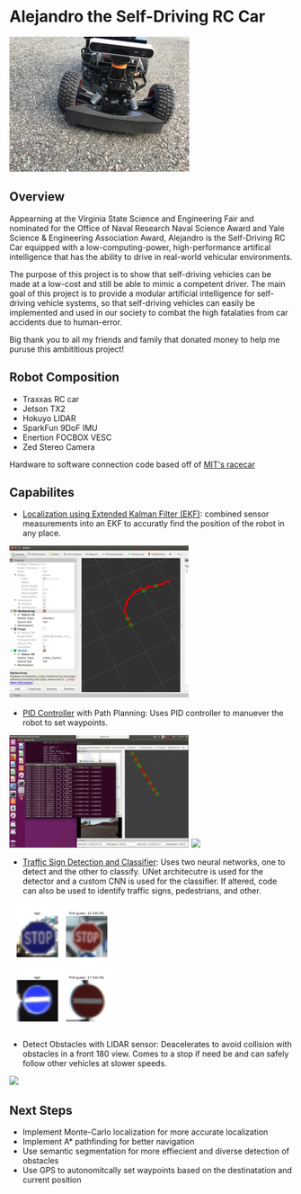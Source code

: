 # Alejandro the Self-Driving RC Car

![](images/Alejandro.jpg)

## Overview

Appearning at the Virginia State Science and Engineering Fair and nominated for the Office of Naval Research Naval Science Award and Yale Science & Engineering Association Award, Alejandro is the Self-Driving RC Car equipped with a low-computing-power, high-performance artifical intelligence that has the ability to drive in real-world vehicular environments. 

The purpose of this project is to show that self-driving vehicles can be made at a low-cost and still be able to mimic a competent driver. The main goal of this project is to provide a modular artificial intelligence for self-driving vehicle systems, so that self-driving vehicles can easily be implemented and used in our society to combat the high fatalaties from car accidents due to human-error.

Big thank you to all my friends and family that donated money to help me puruse this ambititious project!

## Robot Composition

* Traxxas RC car
* Jetson TX2
* Hokuyo LIDAR
* SparkFun 9DoF IMU
* Enertion FOCBOX VESC
* Zed Stereo Camera

Hardware to software connection code based off of [MIT's racecar](https://github.com/mit-racecar)

## Capabilites

* [Localization using Extended Kalman Filter (EKF)](https://github.com/AlexanderBurkhart/Alejandro/tree/master/src/racecar/alejandro_localization): combined sensor measurements into an EKF to accuratly find the position of the robot in any place.

![](images/EKF.jpg)

* [PID Controller](https://github.com/AlexanderBurkhart/Alejandro/blob/master/src/racecar/autonomous/src/pid_controller.py) with Path Planning: Uses PID controller to manuever the robot to set waypoints.

![](images/PIDControl.jpg)
![](images/Drive.gif)

* [Traffic Sign Detection and Classifier](https://github.com/AlexanderBurkhart/Alejandro/blob/master/src/racecar/autonomous/src/sign_finder.py): Uses two neural networks, one to detect and the other to classify. UNet architecutre is used for the detector and a custom CNN is used for the classifier. If altered, code can also be used to identify traffic signs, pedestrians, and other.

![](images/Sign.jpg)

* Detect Obstacles with LIDAR sensor: Deacelerates to avoid collision with obstacles in a front 180 view. Comes to a stop if need be and can safely follow other vehicles at slower speeds.

![](images/ObstacleGIF.gif)

## Next Steps

* Implement Monte-Carlo localization for more accurate localization
* Implement A* pathfinding for better navigation
* Use semantic segmentation for more effiecient and diverse detection of obstacles
* Use GPS to autonomitcally set waypoints based on the destinatation and current position

